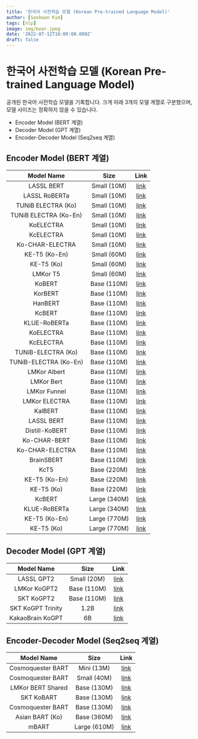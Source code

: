 ```yaml
---
title: '한국어 사전학습 모델 (Korean Pre-trained Language Model)'
author: [Soohwan Kim]
tags: [nlp]
image: img/bear.jpeg
date: '2022-07-12T10:00:00.000Z'
draft: false
---
```


# 한국어 사전학습 모델 (Korean Pre-trained Language Model)
   
공개된 한국어 사전학습 모델을 기록합니다. 크게 아래 3개의 모델 계열로 구분했으며, 모델 사이즈는 정확하지 않을 수 있습니다.
  
- Encoder Model (BERT 계열)
- Decoder Model (GPT 계열)
- Encoder-Decoder Model (Seq2seq 계열)
  
  
## Encoder Model (BERT 계열)

| Model Name     | Size           |  Link           |
| :------------: | :------------: |  :------------: |
|   LASSL BERT   |   Small (10M)   |      [link](https://huggingface.co/lassl/bert-ko-small)   |
|   LASSL RoBERTa   |   Small (10M)   |      [link](https://huggingface.co/lassl/roberta-ko-small)   |
|   TUNiB ELECTRA (Ko)   |   Small (10M)   |      [link](https://huggingface.co/tunib/electra-ko-small)   |
|   TUNiB ELECTRA (Ko-En)   |   Small (10M)   |      [link](https://huggingface.co/tunib/electra-ko-en-small)   |
|   KoELECTRA   |   Small (10M)   |      [link](https://huggingface.co/monologg/koelectra-small-v3-discriminator)   |
|  KcELECTRA   |   Small (10M)   |     [link](https://huggingface.co/beomi/kcelectra-v2022-dev)   |
|   Ko-CHAR-ELECTRA  |   Small (10M)   |     [link](https://huggingface.co/monologg/kocharelectra-small-discriminator)   |
|   KE-T5 (Ko-En)   |   Small (60M)   |      [link](https://huggingface.co/KETI-AIR/ke-t5-small)   |
|   KE-T5 (Ko)   |   Small (60M)   |      [link](https://huggingface.co/KETI-AIR/ke-t5-small-ko)   |
|   LMKor T5  |   Small (60M)   |     [link](https://huggingface.co/kykim/t5-kor-small)   |
|   KoBERT   |   Base (110M)   |      [link](https://huggingface.co/skt/kobert-base-v1)   |
|   KorBERT   |   Base (110M)   |     [link](https://aiopen.etri.re.kr/service_dataset.php)   |
|   HanBERT   |   Base (110M)  |     [link](https://github.com/monologg/HanBert-Transformers)   |
| KcBERT    |   Base (110M)   |     [link](https://huggingface.co/beomi/kcbert-base)   |
|   KLUE-RoBERTa   |   Base (110M)  |     [link](https://huggingface.co/klue/roberta-base)   |
|   KoELECTRA   |   Base (110M)   |     [link](https://huggingface.co/monologg/koelectra-base-v3-discriminator)   |
|   KcELECTRA   |   Base (110M)   |     [link](https://huggingface.co/beomi/KcELECTRA-base)   |
|   TUNiB-ELECTRA (Ko)   |   Base (110M)   |      [link](https://huggingface.co/tunib/electra-ko-base)   |
|   TUNiB-ELECTRA (Ko-En)   |   Base (110M)   |     [link](https://huggingface.co/tunib/electra-ko-en-base)   |
|   LMKor Albert   |   Base (110M)   |      [link](https://huggingface.co/kykim/albert-kor-base)   |
|   LMKor Bert   |   Base (110M)  |    [link](https://huggingface.co/kykim/bert-kor-base)   |
|   LMKor Funnel   |   Base (110M)   |    [link](https://huggingface.co/kykim/funnel-kor-base)   |
|   LMKor ELECTRA   |   Base (110M)   |   [link](https://huggingface.co/kykim/electra-kor-base)   |
|   KalBERT   |   Base (110M)   |     [link](https://github.com/MrBananaHuman/KalBert)   |
|   LASSL BERT   |   Base (110M)   |      [link](https://huggingface.co/lassl/bert-ko-base)   |
|   Distill-KoBERT   |   Base (110M)   |     [link](https://huggingface.co/monologg/kocharelectra-base-discriminator)   |
|   Ko-CHAR-BERT   |   Base (110M)   |     [link](https://github.com/MrBananaHuman/KoreanCharacterBert)   |
|   Ko-CHAR-ELECTRA   |   Base (110M)   |     [link](https://huggingface.co/monologg/kocharelectra-base-discriminator)   |
|   BrainSBERT   |   Base (110M)   |     [link](https://huggingface.co/hyunwoongko/brainsbert-base)   |
| KcT5     |   Base (220M)   |     [link](https://huggingface.co/beomi/KcT5-dev)   |
| KE-T5 (Ko-En)    |   Base (220M)   |     [link](https://huggingface.co/KETI-AIR/ke-t5-base)   |
| KE-T5 (Ko)    |   Base (220M)   |     [link](https://huggingface.co/KETI-AIR/ke-t5-basko)   |
| KcBERT     |   Large (340M)   |     [link](https://huggingface.co/beomi/kcbert-large)   |
|   KLUE-RoBERTa   |   Large (340M)  |   [link](https://huggingface.co/klue/roberta-large)   |  
| KE-T5 (Ko-En)    |   Large (770M)   |     [link](https://huggingface.co/KETI-AIR/ke-t5-large)   |
| KE-T5 (Ko)    |   Large (770M)   |     [link](https://huggingface.co/KETI-AIR/ke-t5-large-ko)   |
  
## Decoder Model (GPT 계열)
  
| Model Name     | Size           |  Link           |
| :------------: | :------------: |  :------------: |
|   LASSL GPT2   |   Small (20M)   |      [link](https://huggingface.co/lassl/gpt2-ko-small)   |
|   LMKor KoGPT2   |   Base (110M)   |      [link](https://huggingface.co/kykim/gpt3-kor-small_based_on_gpt2)   |
|   SKT KoGPT2   |   Base (110M)   |      [link](https://huggingface.co/skt/kogpt2-base-v2)   |
|   SKT KoGPT Trinity   |   1.2B   |      [link](https://huggingface.co/skt/ko-gpt-trinity-1.2B-v0.5)   |
|   KakaoBrain KoGPT   |   6B   |      [link](https://huggingface.co/kakaobrain/kogpt)   |
  
## Encoder-Decoder Model (Seq2seq 계열)  
  
| Model Name     | Size           |  Link           |
| :------------: | :------------: |  :------------: |
|   Cosmoquester BART   |   Mini (13M)   |      [link](https://huggingface.co/cosmoquester/bart-ko-mini)   |
|   Cosmoquester BART   |   Small (40M)   |      [link](https://huggingface.co/cosmoquester/bart-ko-small)   |
|   LMKor BERT Shared   |   Base (130M)   |      [link](https://huggingface.co/kykim/bertshared-kor-base)   |
|   SKT KoBART   |   Base (130M)   |      [link](https://huggingface.co/gogamza/kobart-base-v2)   |
|   Cosmoquester BART   |   Base (130M)   |      [link](https://huggingface.co/gogamza/kobart-base-v2)   |
|   Asian BART (Ko)   |   Base (360M)   |      [link](hyunwoongko/asian-bart-ko)   |
|   mBART   |   Large (610M)   |      [link](https://huggingface.co/facebook/mbart-large-50)   |
